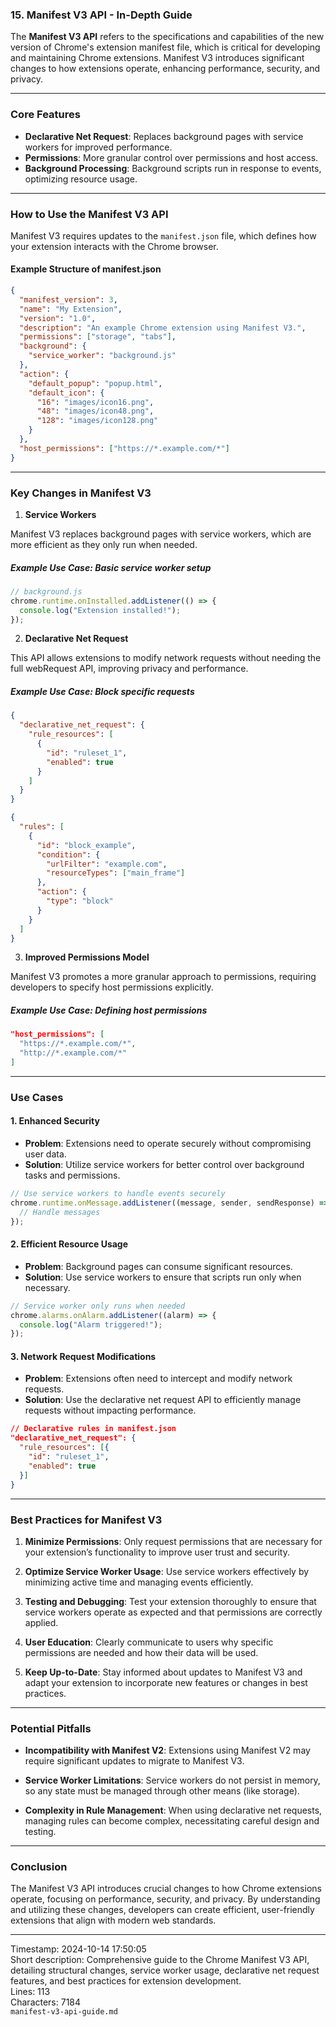 ### 15. **Manifest V3 API** - In-Depth Guide

The **Manifest V3 API** refers to the specifications and capabilities of the new version of Chrome's extension manifest file, which is critical for developing and maintaining Chrome extensions. Manifest V3 introduces significant changes to how extensions operate, enhancing performance, security, and privacy.

---

### **Core Features**

- **Declarative Net Request**: Replaces background pages with service workers for improved performance.
- **Permissions**: More granular control over permissions and host access.
- **Background Processing**: Background scripts run in response to events, optimizing resource usage.

---

### **How to Use the Manifest V3 API**

Manifest V3 requires updates to the `manifest.json` file, which defines how your extension interacts with the Chrome browser.

#### **Example Structure of manifest.json**

```json
{
  "manifest_version": 3,
  "name": "My Extension",
  "version": "1.0",
  "description": "An example Chrome extension using Manifest V3.",
  "permissions": ["storage", "tabs"],
  "background": {
    "service_worker": "background.js"
  },
  "action": {
    "default_popup": "popup.html",
    "default_icon": {
      "16": "images/icon16.png",
      "48": "images/icon48.png",
      "128": "images/icon128.png"
    }
  },
  "host_permissions": ["https://*.example.com/*"]
}
```

---

### **Key Changes in Manifest V3**

1. **Service Workers**

Manifest V3 replaces background pages with service workers, which are more efficient as they only run when needed.

##### **Example Use Case**: Basic service worker setup

```javascript
// background.js
chrome.runtime.onInstalled.addListener(() => {
  console.log("Extension installed!");
});
```

2. **Declarative Net Request**

This API allows extensions to modify network requests without needing the full webRequest API, improving privacy and performance.

##### **Example Use Case**: Block specific requests

```json
{
  "declarative_net_request": {
    "rule_resources": [
      {
        "id": "ruleset_1",
        "enabled": true
      }
    ]
  }
}
```

```json
{
  "rules": [
    {
      "id": "block_example",
      "condition": {
        "urlFilter": "example.com",
        "resourceTypes": ["main_frame"]
      },
      "action": {
        "type": "block"
      }
    }
  ]
}
```

3. **Improved Permissions Model**

Manifest V3 promotes a more granular approach to permissions, requiring developers to specify host permissions explicitly.

##### **Example Use Case**: Defining host permissions

```json
"host_permissions": [
  "https://*.example.com/*",
  "http://*.example.com/*"
]
```

---

### **Use Cases**

#### 1. **Enhanced Security**

- **Problem**: Extensions need to operate securely without compromising user data.
- **Solution**: Utilize service workers for better control over background tasks and permissions.

```javascript
// Use service workers to handle events securely
chrome.runtime.onMessage.addListener((message, sender, sendResponse) => {
  // Handle messages
});
```

#### 2. **Efficient Resource Usage**

- **Problem**: Background pages can consume significant resources.
- **Solution**: Use service workers to ensure that scripts run only when necessary.

```javascript
// Service worker only runs when needed
chrome.alarms.onAlarm.addListener((alarm) => {
  console.log("Alarm triggered!");
});
```

#### 3. **Network Request Modifications**

- **Problem**: Extensions often need to intercept and modify network requests.
- **Solution**: Use the declarative net request API to efficiently manage requests without impacting performance.

```json
// Declarative rules in manifest.json
"declarative_net_request": {
  "rule_resources": [{
    "id": "ruleset_1",
    "enabled": true
  }]
}
```

---

### **Best Practices for Manifest V3**

1. **Minimize Permissions**: Only request permissions that are necessary for your extension’s functionality to improve user trust and security.

2. **Optimize Service Worker Usage**: Use service workers effectively by minimizing active time and managing events efficiently.

3. **Testing and Debugging**: Test your extension thoroughly to ensure that service workers operate as expected and that permissions are correctly applied.

4. **User Education**: Clearly communicate to users why specific permissions are needed and how their data will be used.

5. **Keep Up-to-Date**: Stay informed about updates to Manifest V3 and adapt your extension to incorporate new features or changes in best practices.

---

### **Potential Pitfalls**

- **Incompatibility with Manifest V2**: Extensions using Manifest V2 may require significant updates to migrate to Manifest V3.

- **Service Worker Limitations**: Service workers do not persist in memory, so any state must be managed through other means (like storage).

- **Complexity in Rule Management**: When using declarative net requests, managing rules can become complex, necessitating careful design and testing.

---

### **Conclusion**

The Manifest V3 API introduces crucial changes to how Chrome extensions operate, focusing on performance, security, and privacy. By understanding and utilizing these changes, developers can create efficient, user-friendly extensions that align with modern web standards.

---

Timestamp: 2024-10-14 17:50:05  
Short description: Comprehensive guide to the Chrome Manifest V3 API, detailing structural changes, service worker usage, declarative net request features, and best practices for extension development.  
Lines: 113  
Characters: 7184  
`manifest-v3-api-guide.md`
